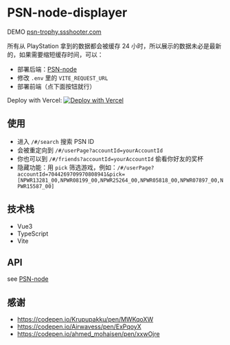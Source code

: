 # PSN-node-displayer

DEMO [psn-trophy.ssshooter.com](https://psn-trophy.ssshooter.com/)

所有从 PlayStation 拿到的数据都会被缓存 24 小时，所以展示的数据未必是最新的，如果需要缩短缓存时间，可以：

- 部署后端：[PSN-node](https://github.com/ssshooter/PSN-node) 
- 修改 `.env` 里的 `VITE_REQUEST_URL`
- 部署前端（点下面按钮就行）

Deploy with Vercel: [![Deploy with Vercel](https://vercel.com/button)](https://vercel.com/new/clone?repository-url=https%3A%2F%2Fgithub.com%2Fssshooter%2FPSN-node-displayer)

## 使用

- 进入 `/#/search` 搜索 PSN ID
- 会被重定向到 `/#/userPage?accountId=yourAccountId`
- 你也可以到 `/#/friends?accountId=yourAccountId` 偷看你好友的奖杯
- 隐藏功能：用 `pick` 筛选游戏，例如：`/#/userPage?accountId=7044269709970808941&pick=[NPWR13281_00,NPWR08199_00,NPWR25264_00,NPWR05818_00,NPWR07897_00,NPWR15587_00]`

## 技术栈

- Vue3
- TypeScript
- Vite

## API

see [PSN-node](https://github.com/ssshooter/PSN-node)

## 感谢

- https://codepen.io/Krupupakku/pen/MWKqoXW
- https://codepen.io/Airwavess/pen/ExPqoyX
- https://codepen.io/ahmed_mohaisen/pen/xxwOjre
